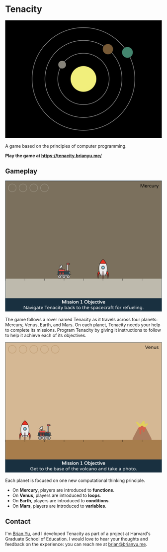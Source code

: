 # Tenacity

![Planets](screenshots/planets.png)

A game based on the principles of computer programming.

**Play the game at <https://tenacity.brianyu.me/>**

## Gameplay

![Mercury mission](screenshots/mercury_mission.png)

The game follows a rover named Tenacity as it travels across four planets: Mercury, Venus, Earth, and Mars. On each planet, Tenacity needs your help to complete its missions. Program Tenacity by giving it instructions to follow to help it achieve each of its objectives.

![Venus mission](screenshots/venus_mission.png)

Each planet is focused on one new computational thinking principle.

* On **Mercury**, players are introduced to **functions**.
* On **Venus**, players are introduced to **loops**.
* On **Earth**, players are introduced to **conditions**.
* On **Mars**, players are introduced to **variables**.

## Contact

I'm [Brian Yu](https://brianyu.me/), and I developed
Tenacity as part of a project at
Harvard's Graduate School of Education.
I would love to hear your thoughts and feedback on the experience: you can reach me at
<brian@brianyu.me>.


